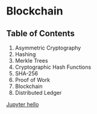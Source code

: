 # Blockchain

## Table of Contents
1. Asymmetric Cryptography
2. Hashing
3. Merkle Trees
4. Cryptographic Hash Functions
5. SHA-256
4. Proof of Work
7. Blockchain
8. Distributed Ledger

[Jupyter hello](/jupyter/hello.ipynb)

